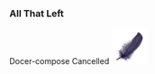 ### All That Left
Docer-compose Cancelled
[![linux](feather1.png)](https://cloud.okteto.com/deploy)
